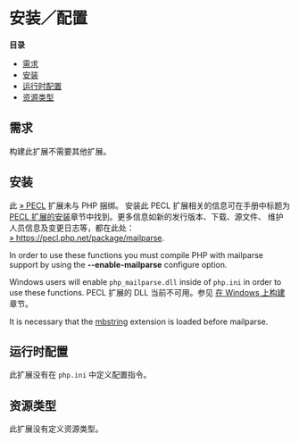 安装／配置
==========

**目录**

-   [需求](/mailparse/setup.html#需求)
-   [安装](/mailparse/setup.html#安装)
-   [运行时配置](/mailparse/setup.html#运行时配置)
-   [资源类型](/mailparse/setup.html#资源类型)

需求
----

构建此扩展不需要其他扩展。

安装
----

此 <a href="https://pecl.php.net/" class="link external">» PECL</a>
扩展未与 PHP 捆绑。 安装此 PECL 扩展相关的信息可在手册中标题为
<a href="/install/pecl.html" class="link">PECL 扩展的安装</a>章节中找到。更多信息如新的发行版本、下载、源文件、
维护人员信息及变更日志等，都在此处：
<a href="https://pecl.php.net/package/mailparse" class="link external">» https://pecl.php.net/package/mailparse</a>.

In order to use these functions you must compile PHP with mailparse
support by using the **--enable-mailparse** configure option.

Windows users will enable `php_mailparse.dll` inside of `php.ini` in
order to use these functions. PECL 扩展的 DLL 当前不可用。参见
<a href="/install/windows/legacy/index.html#install.windows.building" class="link">在 Windows 上构建</a>章节。

It is necessary that the
<a href="/ref/mbstring.html" class="link">mbstring</a> extension is
loaded before mailparse.

运行时配置
----------

此扩展没有在 `php.ini` 中定义配置指令。

资源类型
--------

此扩展没有定义资源类型。
